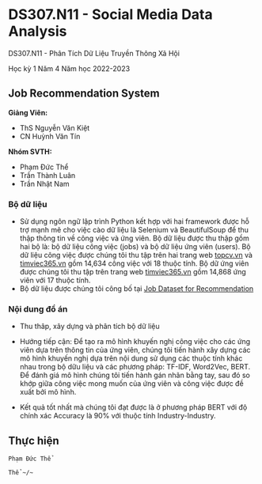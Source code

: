 # DS307.N11 - Social Media Data Analysis


DS307.N11 - Phân Tích Dữ Liệu Truyền Thông Xã Hội

Học kỳ 1 Năm 4 Năm học 2022-2023 

## Job Recommendation System

**Giảng Viên:** 
- ThS Nguyễn Văn Kiệt
- CN Huỳnh Văn Tín


**Nhóm SVTH:**
- Phạm Đức Thể
- Trần Thành Luân
- Trần Nhật Nam


### Bộ dữ liệu

- Sử dụng ngôn ngữ lập trình Python kết hợp với hai framework được hỗ trợ mạnh mẽ cho việc cào dữ liệu là Selenium và BeautifulSoup để thu thập thông tin về công việc và ứng viên. Bộ dữ liệu được thu thập gồm hai bộ là: bộ dữ liệu công việc (jobs) và bộ dữ liệu ứng viên (users). Bộ dữ liệu công việc được chúng tôi thu tập trên hai trang web [topcv.vn](https://www.topcv.vn/viec-lam) và [timviec365.vn](https://timviec365.vn/) gồm 14,634 công việc với 18 thuộc tính. Bộ dữ ứng viên được chúng tôi thu tập trên trang web [timviec365.vn](https://timviec365.vn/) gồm 14,868 ứng viên với 17 thuộc tính.
- Bộ dữ liệu được chúng tôi công bố tại [Job Dataset for Recommendation](https://www.kaggle.com/datasets/phamtheds/job-dataset-for-recommendation)


### Nội dung đồ án

- Thu thâp, xây dựng và phân tích bộ dữ liệu
- Hướng tiếp cận: Để tạo ra mô hình khuyến nghị công việc cho các ứng viên dựa trên thông tin của ứng viên, chúng tôi tiến hành xây dựng các mô hình khuyến nghị dựa trên nội dung sử dụng các thuộc tính khác nhau trong bộ dữu liệu và các phương pháp: TF-IDF, Word2Vec, BERT. Để đánh giá mô hình chúng tôi tiến hành gán nhãn bằng tay, sau đó so khớp giữa công việc mong muốn của ứng viên và công việc được đề xuất bởi mô hình.


- Kết quả tốt nhất mà chúng tôi đạt được là ở phương pháp BERT với độ chính xác Accuracy là 90% với thuộc tính Industry-Industry.












## Thực hiện

```
Phạm Đức Thể

Thể ~/~
```
